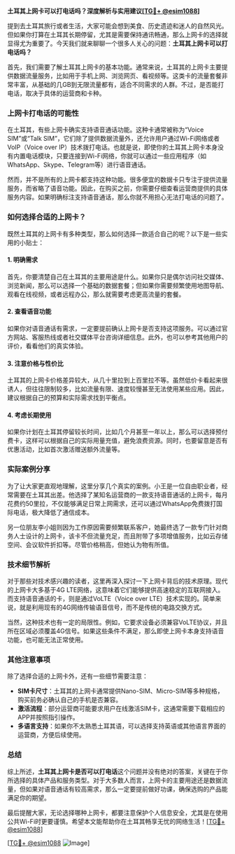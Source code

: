 **土耳其上网卡可以打电话吗？深度解析与实用建议[[TG💪+ @esim1088](https://t.me/s/esim1088)]**

提到去土耳其旅行或者生活，大家可能会想到美食、历史遗迹和迷人的自然风光。但如果你打算在土耳其长期停留，尤其是需要保持通讯畅通，那么上网卡的选择就显得尤为重要了。今天我们就来聊聊一个很多人关心的问题：**土耳其上网卡可以打电话吗？**

首先，我们需要了解土耳其上网卡的基本功能。通常来说，土耳其的上网卡主要提供数据流量服务，比如用于手机上网、浏览网页、看视频等。这类卡的流量套餐非常丰富，从基础的几GB到无限流量都有，适合不同需求的人群。不过，是否能打电话，取决于具体的运营商和卡种。

### 上网卡打电话的可能性

在土耳其，有些上网卡确实支持语音通话功能。这种卡通常被称为“Voice SIM”或“Talk SIM”，它们除了提供数据流量外，还允许用户通过Wi-Fi网络或者VoIP（Voice over IP）技术拨打电话。也就是说，即使你的土耳其上网卡本身没有内置电话模块，只要连接到Wi-Fi网络，你就可以通过一些应用程序（如WhatsApp、Skype、Telegram等）进行语音通话。

然而，并不是所有的上网卡都支持这种功能。很多便宜的数据卡只专注于提供流量服务，而省略了语音功能。因此，在购买之前，你需要仔细查看运营商提供的具体服务内容。如果明确标注支持语音通话，那么你就不用担心无法打电话的问题了。

### 如何选择合适的上网卡？

既然土耳其的上网卡有多种类型，那么如何选择一款适合自己的呢？以下是一些实用的小贴士：

#### 1. 明确需求
首先，你要清楚自己在土耳其的主要用途是什么。如果你只是偶尔访问社交媒体、浏览新闻，那么可以选择一个基础的数据套餐；但如果你需要频繁使用地图导航、观看在线视频，或者远程办公，那么就需要考虑更高流量的套餐。

#### 2. 查看语音功能
如果你对语音通话有需求，一定要提前确认上网卡是否支持这项服务。可以通过官方网站、客服热线或者社交媒体平台咨询详细信息。此外，也可以参考其他用户的评价，看看他们的真实体验。

#### 3. 注意价格与性价比
土耳其的上网卡价格差异较大，从几十里拉到上百里拉不等。虽然低价卡看起来很诱人，但往往限制较多，比如流量有限、速度较慢甚至无法使用某些应用。因此，建议根据自己的预算和实际需求找到平衡点。

#### 4. 考虑长期使用
如果你计划在土耳其停留较长时间，比如几个月甚至一年以上，那么可以选择预付费卡，这样可以根据自己的实际用量充值，避免浪费资源。同时，也要留意是否有优惠活动，比如首次激活赠送额外流量等。

### 实际案例分享

为了让大家更直观地理解，这里分享几个真实的案例。小王是一位自由职业者，经常需要在土耳其出差。他选择了某知名运营商的一款支持语音通话的上网卡，每月花费约50里拉，不仅能够满足日常上网需求，还可以通过WhatsApp免费拨打国际电话，极大降低了通信成本。

另一位朋友李小姐则因为工作原因需要频繁联系客户，她最终选了一款专门针对商务人士设计的上网卡，该卡不但流量充足，而且附带了多项增值服务，比如云存储空间、会议软件折扣等。尽管价格稍高，但她认为物有所值。

### 技术细节解析

对于那些对技术感兴趣的读者，这里再深入探讨一下上网卡背后的技术原理。现代的上网卡大多基于4G LTE网络，这意味着它们能够提供高速稳定的互联网接入。而支持语音通话的卡，则是通过VoLTE（Voice over LTE）技术实现的。简单来说，就是利用现有的4G网络传输语音信号，而不是传统的电路交换方式。

当然，这种技术也有一定的局限性。例如，它要求设备必须兼容VoLTE协议，并且所在区域必须覆盖4G信号。如果这些条件不满足，那么即使上网卡本身支持语音功能，也可能无法正常使用。

### 其他注意事项

除了选择合适的上网卡外，还有一些细节需要注意：

- **SIM卡尺寸**：土耳其的上网卡通常提供Nano-SIM、Micro-SIM等多种规格，购买前务必确认自己的手机是否兼容。
- **激活流程**：部分运营商可能要求用户在线激活SIM卡，这通常需要下载相应的APP并按照指引操作。
- **多语言支持**：如果你不太熟悉土耳其语，可以选择支持英语或其他语言界面的运营商，方便后续使用。

### 总结

综上所述，**土耳其上网卡是否可以打电话**这个问题并没有绝对的答案，关键在于你所选择的具体产品和服务类型。对于大多数人而言，上网卡的主要用途还是数据流量，但如果对语音通话有较高需求，那么一定要提前做好功课，确保选购的产品能满足你的期望。

最后提醒大家，无论选择哪种上网卡，都要注意保护个人信息安全，尤其是在使用公共Wi-Fi时更要谨慎。希望本文能帮助你在土耳其畅享无忧的网络生活！[[TG💪+ @esim1088](https://t.me/s/esim1088)] 

[[TG💪+ @esim1088](https://t.me/s/esim1088) ![Image](https://i.postimg.cc/4NQfJmqS/Snipaste-2025-05-13-00-14-12.png)]
